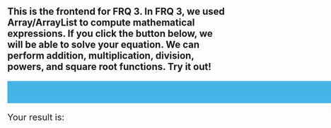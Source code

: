 ## This is the frontend for FRQ 3. In FRQ 3, we used Array/ArrayList to compute mathematical expressions. If you click the button below, we will be able to solve your equation. We can perform addition, multiplication, division, powers, and square root functions. Try it out!



<button onclick="calculator()">Calculate Now!</button>

<p> Your result is:</p>
<p id="answer"></p>




<script>
  
  function calculator() {
    let expression = prompt("What problem would you like to solve?");
    const urlStart = "https://hetvitrivedi.tk/api/calculator/";
    const url = urlStart + expression;

    console.log(url); 

    fetch(url)
      .then(res => res.json())
      .then(data => {
        console.log(data);
        
        document.getElementById("answer").innerHTML = data.result; 
      
      })
      
}
</script>

<style> 
button {
	width: 150pc;
	height: 50px;
	font-size: 20px;
	background-color: #43B4E5;
	color: #fff;
	border: none;
	cursor: pointer;
}

p {
  font-size: 20px;
}
</style>
